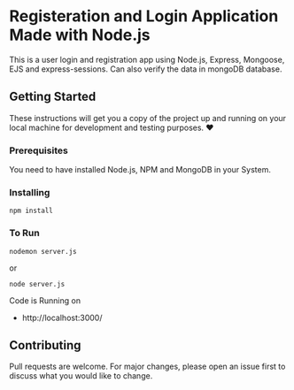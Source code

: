 # Registeration and Login Application Made with Node.js

This is a user login and registration app using Node.js, Express, Mongoose, EJS and express-sessions. Can also verify the data in mongoDB database.

## Getting Started

These instructions will get you a copy of the project up and running on your local machine for development and testing purposes. :heart:

### Prerequisites

You need to have installed Node.js, NPM and MongoDB in your System.

### Installing
```
npm install
```

### To Run
```
nodemon server.js 
```
or
```
node server.js
```

Code is Running on 
+ http://localhost:3000/


## Contributing

Pull requests are welcome. For major changes, please open an issue first to discuss what you would like to change.
